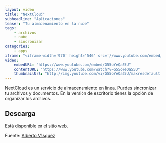```yaml
---
layout: video
title: "NextCloud"
subheadline: "Aplicaciones"
teaser: "Tu almacenamiento en la nube"
tags:
    - archivos
    - nube
    - sincronizar
categories:
    - apps
iframe: "<iframe width='970' height='546' src='//www.youtube.com/embed/G55oYeQa55U' frameborder='0' allowfullscreen></iframe>"
video:
    embedURL: "https://www.youtube.com/embed/G55oYeQa55U"
    contentURL: "https://www.youtube.com/watch?v=G55oYeQa55U"
    thumbnailUrl: "http://img.youtube.com/vi/G55oYeQa55U/maxresdefault.jpg"
---
```

<!--more-->

NextCloud es un servicio de almacenamiento en línea. Puedes sincronizar tu archivos y documentos. En la versión de escritorio tienes la opción de organizar los archivos.

## Descarga

Está disponible en el [sitio web](https://nextcloud.com/install/#install-clients).


Fuente: [Alberto Vásquez](https://www.youtube.com/channel/UCGfNr7wn8ceIrTwslLePyew)
